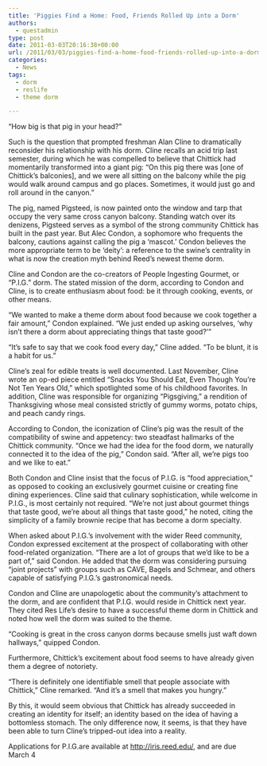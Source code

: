 ```yaml
---
title: 'Piggies Find a Home: Food, Friends Rolled Up into a Dorm'
authors: 
  - questadmin
type: post
date: 2011-03-03T20:16:38+00:00
url: /2011/03/03/piggies-find-a-home-food-friends-rolled-up-into-a-dorm/
categories:
  - News
tags:
  - dorm
  - reslife
  - theme dorm

---
```

“How big is that pig in your head?”

Such is the question that prompted freshman Alan Cline to dramatically reconsider his relationship with his dorm. Cline recalls an acid trip last semester, during which he was compelled to believe that Chittick had momentarily transformed into a giant pig: “On this pig there was [one of Chittick’s balconies], and we were all sitting on the balcony while the pig would walk around campus and go places. Sometimes, it would just go and roll around in the canyon.”

The pig, named Pigsteed, is now painted onto the window and tarp that occupy the very same cross canyon balcony. Standing watch over its denizens, Pigsteed serves as a symbol of the strong community Chittick has built in the past year. But Alec Condon, a sophomore who frequents the balcony, cautions against calling the pig a ‘mascot.’ Condon believes the more appropriate term to be ‘deity’: a reference to the swine’s centrality in what is now the creation myth behind Reed’s newest theme dorm.

Cline and Condon are the co-creators of People Ingesting Gourmet, or “P.I.G.” dorm. The stated mission of the dorm, according to Condon and Cline, is to create enthusiasm about food: be it through cooking, events, or other means.

“We wanted to make a theme dorm about food because we cook together a fair amount,” Condon explained. “We just ended up asking ourselves, ‘why isn’t there a dorm about appreciating things that taste good?’”

“It’s safe to say that we cook food every day,” Cline added. “To be blunt, it is a habit for us.”

Cline’s zeal for edible treats is well documented. Last November, Cline wrote an op-ed piece entitled “Snacks You Should Eat, Even Though You’re Not Ten Years Old,” which spotlighted some of his childhood favorites. In addition, Cline was responsible for organizing “Pigsgiving,” a rendition of Thanksgiving whose meal consisted strictly of gummy worms, potato chips, and peach candy rings.

According to Condon, the iconization of Cline’s pig was the result of the compatibility of swine and appetency: two steadfast hallmarks of the Chittick community. “Once we had the idea for the food dorm, we naturally connected it to the idea of the pig,” Condon said. “After all, we’re pigs too and we like to eat.”

Both Condon and Cline insist that the focus of P.I.G. is “food appreciation,” as opposed to cooking an exclusively gourmet cuisine or creating fine dining experiences. Cline said that culinary sophistication, while welcome in P.I.G., is most certainly not required. “We’re not just about gourmet things that taste good, we’re about all things that taste good,” he noted, citing the simplicity of a family brownie recipe that has become a dorm specialty.

When asked about P.I.G.’s involvement with the wider Reed community, Condon expressed excitement at the prospect of collaborating with other food-related organization. “There are a lot of groups that we’d like to be a part of,” said Condon. He added that the dorm was considering pursuing “joint projects” with groups such as CAVE, Bagels and Schmear, and others capable of satisfying P.I.G.’s gastronomical needs.

Condon and Cline are unapologetic about the community’s attachment to the dorm, and are confident that P.I.G. would reside in Chittick next year. They cited Res Life’s desire to have a successful theme dorm in Chittick and noted how well the dorm was suited to the theme.

“Cooking is great in the cross canyon dorms because smells just waft down hallways,” quipped Condon.

Furthermore, Chittick’s excitement about food seems to have already given them a degree of notoriety.

“There is definitely one identifiable smell that people associate with Chittick,” Cline remarked. “And it’s a smell that makes you hungry.”

By this, it would seem obvious that Chittick has already succeeded in creating an identity for itself; an identity based on the idea of having a bottomless stomach. The only difference now, it seems, is that they have been able to turn Cline’s tripped-out idea into a reality.

Applications for P.I.G.are available at <http://iris.reed.edu/>, and are due March 4